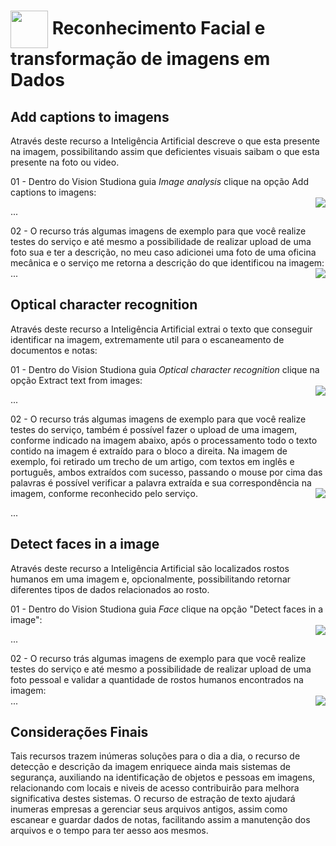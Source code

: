 <h1>
    <a href="https://www.dio.me/">
     <img align="center" width="60px" src="https://hermes.dio.me/lab_projects/badges/f38a62b8-2880-4fd2-82ff-ba263ce97cdb.png"></a>
    <span> Reconhecimento Facial e transformação de imagens em Dados</span>
</h1>

## Add captions to imagens
Através deste recurso a Inteligência Artificial descreve o que esta presente na imagem, possibilitando assim que deficientes visuais saibam o que esta presente na foto ou video.

01 - Dentro do Vision Studiona guia *Image analysis* clique na opção Add captions to imagens:   
<img align="right" src="https://raw.githubusercontent.com/alexklenio/DIO-Microsoft-Azure-AI-Fundamentals/main/imagens/DP02%20-Vis%C3%A3o%20Computacional/01.png" width=""/> 

...

02 - O recurso trás algumas imagens de exemplo para que você realize testes do serviço e até mesmo a possibilidade de realizar upload de uma foto sua e ter a descrição, no meu caso adicionei uma foto de uma oficina mecânica e o serviço me retorna a descrição do que identificou na imagem:   
<img align="right" src="https://github.com/lucasdechiara/DIO-Microsoft-Azure-AI-Fundamentals/blob/main/imagens/DP02%20-Vis%C3%A3o%20Computacional/1.1Add_captions_out.png" width=""/>
...

## Optical character recognition
Através deste recurso a Inteligência Artificial extrai o texto que conseguir identificar na imagem, extremamente util para o escaneamento de documentos e notas:

01 - Dentro do Vision Studiona guia *Optical character recognition* clique na opção Extract text from images:   
<img align="right" src="https://raw.githubusercontent.com/alexklenio/DIO-Microsoft-Azure-AI-Fundamentals/main/imagens/DP02%20-Vis%C3%A3o%20Computacional/03.png" width=""/> 

...


02 - O recurso trás algumas imagens de exemplo para que você realize testes do serviço, também é possível fazer o upload de uma imagem, conforme indicado na imagem abaixo, após o processamento todo o texto contido na imagem é extraído para o bloco a direita.
Na imagem de exemplo, foi retirado um trecho de um artigo, com textos em inglês e português, ambos extraídos com sucesso, passando o mouse por cima das palavras é possível verificar a palavra extraída e sua correspondência na imagem, conforme reconhecido pelo serviço.
<img align="right" src="https://github.com/lucasdechiara/DIO-Microsoft-Azure-AI-Fundamentals/blob/main/imagens/DP02%20-Vis%C3%A3o%20Computacional/2.1Extract_text_out.png" width=""/> 

...

## Detect faces in a image
Através deste recurso a Inteligência Artificial são localizados rostos humanos em uma imagem e, opcionalmente, possibilitando retornar diferentes tipos de dados relacionados ao rosto.

01 - Dentro do Vision Studiona guia *Face* clique na opção "Detect faces in a image":   
<img align="right" src="https://github.com/lucasdechiara/DIO-Microsoft-Azure-AI-Fundamentals/blob/main/imagens/DP02%20-Vis%C3%A3o%20Computacional/3.0Detect_faces.png" width=""/> 

...

02 - O recurso trás algumas imagens de exemplo para que você realize testes do serviço e até mesmo a possibilidade de realizar upload de uma foto pessoal e validar a quantidade de rostos humanos encontrados na imagem:   
<img align="right" src="https://github.com/lucasdechiara/DIO-Microsoft-Azure-AI-Fundamentals/blob/main/imagens/DP02%20-Vis%C3%A3o%20Computacional/3.1Detect_faces_out.png" width=""/>
...

## Considerações Finais

 Tais recursos trazem inúmeras soluções para o dia a dia, o recurso de detecção e descrição da imagem enriquece ainda mais sistemas de segurança, auxiliando na identificação de objetos e pessoas em imagens, relacionando com locais e niveis de acesso contribuirão para melhora significativa destes sistemas. O recurso de estração de texto ajudará inumeras empresas a gerenciar seus arquivos antigos, assim como escanear e guardar dados de notas, facilitando assim a manutenção dos arquivos e o tempo para ter aesso aos mesmos.

